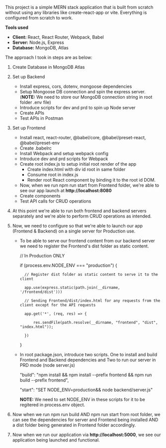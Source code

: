 This project is a simple MERN stack application that is built from scratch without using any libraries like create-react-app or vite.
Everything is configured from scratch to work.

**Tools used**
- **Client:** React, React Router, Webpack, Babel
- **Server:** Node.js, Express
- **Database:** MongoDB, Atlas

The approach I took in steps are as below:
1. Create Database in MongoDB Atlas
2. Set up Backend
   - Install express, cors, dotenv, mongoose dependencies
   - Setup Mongoose DB connection and spin the express server. (**NOTE:** We need to store our MongoDB connection string in root folder .env file)
   - Introduce scripts for dev and prd to spin up Node server
   - Create APIs
   - Test APIs in Postman
4. Set up Frontend
   - Install react, react-router, @babel/core, @babel/preset-react, @babel/preset-env
   - Create .babelrc
   - Install Webpack and setup webpack config
   - Introduce dev and prd scripts for Webpack
   - Create root index.js to setup initial root render of the app
       - Create index.html with div id root in same folder
       - Consume root in index.js
       - Render root React component by binding it to the root id DOM.
   - Now, when we run npm run start from Frontend folder, we're able to see our app launch at **http://localhost:8080**
   - Create components
   - Test API calls for CRUD operations
5. At this point we're able to run both frontend and backend servers separately and we're able to perform CRUD operations as intended.
6. Now, we need to configure so that we're able to launch our app (Frontend & Backend) on a single server for Production use.
   -  To be able to serve our frontend content from our backend server we need to register the Frontend's dist folder as static content.

       // In Production ONLY
      
       if (process.env.NODE_ENV === "production") {
      
            // Register dist folder as static content to serve it to the client
      
            app.use(express.static(path.join(__dirname, '/frontend/dist')))
      
            // Sending Frontend/dist/index.html for any requests from the client except for the API requests
      
            app.get('*', (req, res) => {
      
                res.sendFile(path.resolve(__dirname, "frontend", "dist", "index.html"));
      
            })
      
        }
      
   - In root package.json, introduce two scripts. One to install and build Frontend and Backend dependencies and Two to run our server in PRD mode (node server.js)
     
     "build": "npm install && npm install --prefix frontend && npm run build --prefix frontend",
     
     "start": "SET NODE_ENV=production&& node backend/server.js"

     **NOTE:** We need to set NODE_ENV in these scripts for it to be regitered in process.env object.
     
8. Now when we run npm run build AND npm run start from root folder, we can see the dependencies for server and Frontend being installed AND a dist folder being
   generated in Frontend folder accordingly.
9. Now when we run our application via **http://localhost:5000**, we see our application being launched and functional.
